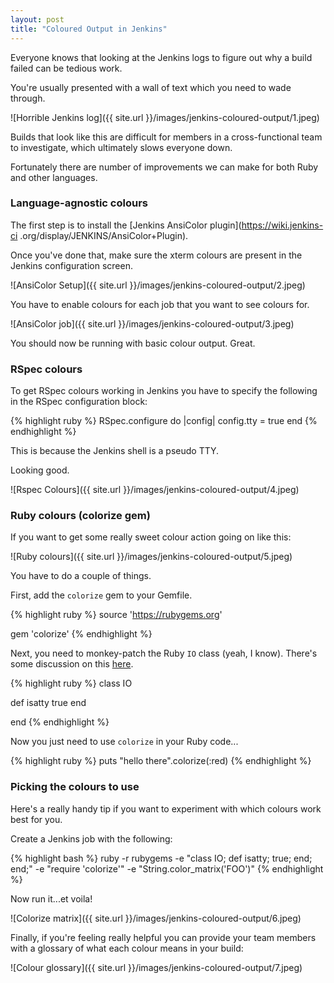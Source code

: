 ```yaml
---
layout: post
title: "Coloured Output in Jenkins"
---
```


Everyone knows that looking at the Jenkins logs to figure out why a build failed can be tedious work.

You're usually presented with a wall of text which you need to wade through.

![Horrible Jenkins log]({{ site.url }}/images/jenkins-coloured-output/1.jpeg)

Builds that look like this are difficult for members in a cross-functional team to investigate,
which ultimately slows everyone down.

Fortunately there are number of improvements we can make for both Ruby and other languages.

### Language-agnostic colours

The first step is to install the [Jenkins AnsiColor plugin](https://wiki.jenkins-ci
.org/display/JENKINS/AnsiColor+Plugin).

Once you've done that, make sure the xterm colours are present in the Jenkins configuration screen.

![AnsiColor Setup]({{ site.url }}/images/jenkins-coloured-output/2.jpeg)

You have to enable colours for each job that you want to see colours for.

![AnsiColor job]({{ site.url }}/images/jenkins-coloured-output/3.jpeg)

You should now be running with basic colour output. Great.

### RSpec colours

To get RSpec colours working in Jenkins you have to specify the following in the RSpec configuration block:

{% highlight ruby %}
RSpec.configure do |config|
  config.tty = true
end
{% endhighlight %}

This is because the Jenkins shell is a pseudo TTY.

Looking good.

![Rspec Colours]({{ site.url }}/images/jenkins-coloured-output/4.jpeg)

### Ruby colours (colorize gem)

If you want to get some really sweet colour action going on like this:

![Ruby colours]({{ site.url }}/images/jenkins-coloured-output/5.jpeg)

You have to do a couple of things.

First, add the `colorize` gem to your Gemfile.

{% highlight ruby %}
source 'https://rubygems.org'

gem 'colorize'
{% endhighlight %}

Next, you need to monkey-patch the Ruby `IO` class (yeah, I know). There's some discussion on this
[here](https://github.com/dblock/jenkins-ansicolor-plugin/issues/5).

{% highlight ruby %}
class IO

  def isatty
    true
  end

end
{% endhighlight %}

Now you just need to use `colorize` in your Ruby code...

{% highlight ruby %}
puts "hello there".colorize(:red)
{% endhighlight %}

### Picking the colours to use

Here's a really handy tip if you want to experiment with which colours work best for you.

Create a Jenkins job with the following:

{% highlight bash %}
ruby -r rubygems -e "class IO; def isatty; true; end; end;" -e "require 'colorize'" -e "String.color_matrix('FOO')"
{% endhighlight %}

Now run it...et voila!

![Colorize matrix]({{ site.url }}/images/jenkins-coloured-output/6.jpeg)

Finally, if you're feeling really helpful you can provide your team members with a glossary of what each colour means
in your build:

![Colour glossary]({{ site.url }}/images/jenkins-coloured-output/7.jpeg)
